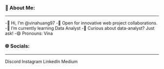 ### 💫 About Me:
___
-👋 Hi, I’m @vinahuang97
-👯 Open for innovative web project collaborations.
-🌱 I’m currently learning Data Analyst
-💬 Curious about data-analyst? Just ask!
-😄 Pronouns: Vina

### 🌐 Socials:
___
Discord Instagram LinkedIn Medium
